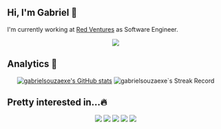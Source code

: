 ## Hi, I'm Gabriel 🐉
<p>
   I'm currently working at <a href="https://redventures.com.br">Red Ventures</a> as Software Engineer.
</p>
<p align="center">
   <a href="https://www.linkedin.com/in/gabrielsouza-/">
      <img src="https://img.shields.io/badge/linkedin-%230077B5.svg?style=for-the-badge&logo=linkedin&logoColor=white" /> 
   </a>
</p>

## Analytics 🔬


<p align="center"><a href="http://www.github.com/gabrielsouzaexe"><img src="https://github-readme-stats-git-masterrstaa-rickstaa.vercel.app/api?username=gabrielsouzaexe&show_icons=true&hide=&count_private=true&title_color=C70039&text_color=ffffff&icon_color=3382ed&bg_color=171717&hide_border=true&show_icons=true" alt="gabrielsouzaexe's GitHub stats" /></a>
<a><img src="https://github-readme-streak-stats.herokuapp.com/?user=gabrielsouzaexe&stroke=ffffff&background=171717&ring=C70039&fire=C70039&currStreakNum=ffffff&currStreakLabel=C70039&sideNums=ffffff&sideLabels=ffffff&dates=ffffff&hide_border=true" alt="gabrielsouzaexe`s Streak Record" />
</a>
</p>


## Pretty interested in...🔥
<p align="center">
  <img src="https://img.shields.io/badge/mysql-%2300f.svg?style=for-the-badge&logo=mysql&logoColor=white" />
  <img src="https://img.shields.io/badge/AWS-%23FF9900.svg?style=for-the-badge&logo=amazon-aws&logoColor=white" />
  <img src="https://img.shields.io/badge/typescript-%23007ACC.svg?style=for-the-badge&logo=typescript&logoColor=white" />
  <img src="https://img.shields.io/badge/redis-%23DD0031.svg?style=for-the-badge&logo=redis&logoColor=white" />
  <img src="https://img.shields.io/badge/go-%2300ADD8.svg?style=for-the-badge&logo=go&logoColor=white" />
</p>

